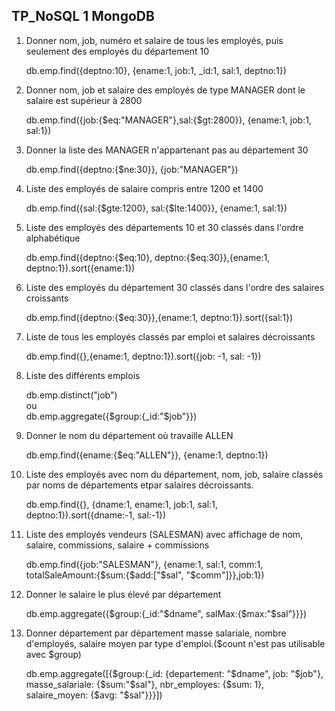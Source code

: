 ## TP_NoSQL 1 MongoDB
1. Donner nom, job, numéro et salaire de tous les employés, puis seulement des employés du département 10

   db.emp.find({deptno:10}, {ename:1, job:1, _id:1, sal:1, deptno:1})
   

2. Donner nom, job et salaire des employés de type MANAGER dont le salaire est supérieur à 2800

   db.emp.find({job:{$eq:"MANAGER"},sal:{$gt:2800}}, {ename:1, job:1, sal:1})
   

3. Donner la liste des MANAGER n'appartenant pas au département 30

   db.emp.find({deptno:{$ne:30}}, {job:"MANAGER"})
   

4. Liste des employés de salaire compris entre 1200 et 1400

   db.emp.find({sal:{$gte:1200}, sal:{$lte:1400}}, {ename:1, sal:1})
   

5. Liste des employés des départements 10 et 30 classés dans l'ordre alphabétique

   db.emp.find({deptno:{$eq:10}, deptno:{$eq:30}},{ename:1, deptno:1}).sort({ename:1})
   

6. Liste des employés du département 30 classés dans l'ordre des salaires croissants

   db.emp.find({deptno:{$eq:30}},{ename:1, deptno:1}).sort({sal:1})
   

7. Liste de tous les employés classés par emploi et salaires décroissants

   db.emp.find({},{ename:1, deptno:1}).sort({job: -1, sal: -1})
   

8. Liste des différents emplois

   db.emp.distinct("job")  
   ou  
   db.emp.aggregate({$group:{_id:"$job"}})
   

9. Donner le nom du département où travaille ALLEN

   db.emp.find({ename:{$eq:"ALLEN"}}, {ename:1, deptno:1})
   

10. Liste des employés avec nom du département, nom, job, salaire classés par noms de départements etpar salaires décroissants.

    db.emp.find({}, {dname:1, ename:1, job:1, sal:1, deptno:1}).sort({dname:-1, sal:-1})
   

11. Liste des employés vendeurs (SALESMAN) avec affichage de nom, salaire, commissions, salaire + commissions

      db.emp.find({job:"SALESMAN"}, {ename:1, sal:1, comm:1, totalSaleAmount:{$sum:{$add:["$sal", "$comm"]}},job:1})
   

12. Donner le salaire le plus élevé par département

      db.emp.aggregate({$group:{_id:"$dname", salMax:{$max:"$sal"}}})
   

13. Donner département par département masse salariale, nombre d'employés, salaire moyen par type d'emploi.($count n'est pas utilisable avec $group)

      db.emp.aggregate([{$group:{_id: {departement: "$dname", job: "$job"}, masse_salariale: {$sum:"$sal"}, nbr_employes: {$sum: 1}, salaire_moyen: {$avg: "$sal"}}}])
